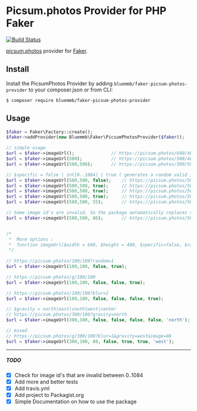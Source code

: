 Picsum.photos Provider for PHP Faker
===========================================

[![Build Status](https://travis-ci.org/bluemmb/Faker-PicsumPhotos.svg?branch=master)](https://travis-ci.org/bluemmb/Faker-PicsumPhotos)

[picsum.photos](http://picsum.photos/) provider for [Faker](https://github.com/fzaninotto/Faker).


## Install

Install the PicsumPhotos Provider by adding `bluemmb/faker-picsum-photos-provider` to your composer.json or from CLI:

```
$ composer require bluemmb/faker-picsum-photos-provider
```

## Usage

```php
$faker = Faker\Factory::create();
$faker->addProvider(new Bluemmb\Faker\PicsumPhotosProvider($faker));

// simple usage
$url = $faker->imageUrl();              // https://picsum.photos/640/480
$url = $faker->imageUrl(500);           // https://picsum.photos/500/480
$url = $faker->imageUrl(500,500);       // https://picsum.photos/500/500

// $specific = false | int[0..1084] | true ( generates a random valid image id in [0..1084] )
$url = $faker->imageUrl(500,500, false);    // https://picsum.photos/500/500
$url = $faker->imageUrl(500,500, true);     // https://picsum.photos/500/500?image=70
$url = $faker->imageUrl(500,500, true);     // https://picsum.photos/500/500?image=413
$url = $faker->imageUrl(500,500, true);     // https://picsum.photos/500/500?image=270
$url = $faker->imageUrl(500,500, 55);       // https://picsum.photos/500/500?image=55

// Some image id's are invalid, So the package automatically replaces them
$url = $faker->imageUrl(500,500, 86);       // https://picsum.photos/500/500?image=82


/*
 *  More options :
 *  function imageUrl($width = 640, $height = 480, $specific=false, $random=false, $gray=false, $blur=false, $gravity=null)
 */
 
// https://picsum.photos/100/100?random=1
$url = $faker->imageUrl(100,100, false, true);

// https://picsum.photos/g/100/100
$url = $faker->imageUrl(100,100, false, false, true);

// https://picsum.photos/100/100?blur=1
$url = $faker->imageUrl(100,100, false, false, false, true);

// $gravity = north|east|south|west|center
// https://picsum.photos/300/100?gravity=north
$url = $faker->imageUrl(300,100, false, false, false, false, 'north');

// mixed
// https://picsum.photos/g/300/100?blur=1&gravity=west&image=88
$url = $faker->imageUrl(300,100, 88, false, true, true, 'west');
```
 
---
 
##### TODO

- [x] Check for image id's that are invalid between 0..1084
- [x] Add more and better tests
- [x] Add travis.yml
- [x] Add project to Packagist.org
- [x] Simple Documentation on how to use the package

